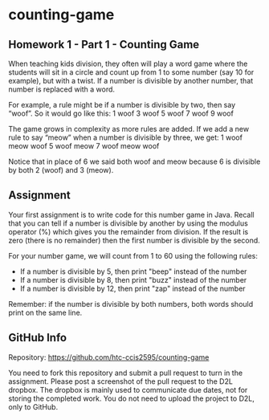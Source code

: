 # counting-game

## Homework 1 - Part 1 - Counting Game

When teaching kids division, they often will play a word game where the students will sit in a circle and count up from 1 to some number (say 10 for example), but with a twist. If a number is divisible by another number, that number is replaced with a word.

For example, a rule might be if a number is divisible by two, then say “woof”. So it would go like this:
1
woof
3
woof
5
woof
7
woof
9
woof

The game grows in complexity as more rules are added.  If we add a new rule to say “meow” when a number is divisible by three, we get:
1
woof
meow
woof
5
woof meow
7
woof
meow
woof

Notice that in place of 6 we said both woof and meow because 6 is divisible by both 2 (woof) and 3 (meow).


## Assignment
Your first assignment is to write code for this number game in Java. Recall that you can tell if a number is divisible by another by using the modulus operator (%) which gives you the remainder from division.  If the result is zero (there is no remainder) then the first number is divisible by the second.

For your number game, we will count from 1 to 60 using the following rules:

- If a number is divisible by 5, then print "beep" instead of the number
- If a number is divisible by 8, then print "buzz" instead of the number
- If a number is divisible by 12, then print "zap" instead of the number

Remember:  if the number is divisible by both numbers, both words should print on the same line.

## GitHub Info
Repository:  https://github.com/htc-ccis2595/counting-game

You need to fork this repository and submit a pull request to turn in the assignment.  Please post a screenshot of the pull request to the D2L dropbox.  The dropbox is mainly used to communicate due dates, not for storing the completed work.  You do not need to upload the project to D2L, only to GitHub.
